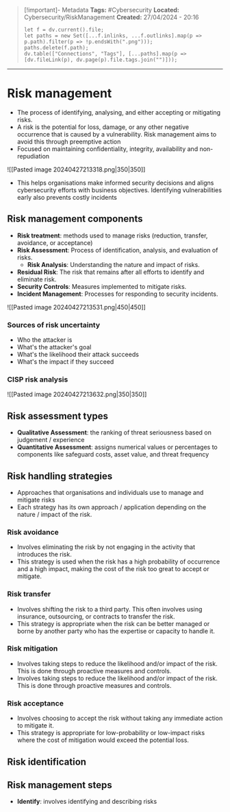 > [!important]- Metadata
> **Tags:** #Cybersecurity 
> **Located:** Cybersecurity/RiskManagement
> **Created:** 27/04/2024 - 20:16
> ```dataviewjs
> let f = dv.current().file;
> let paths = new Set([...f.inlinks, ...f.outlinks].map(p => p.path).filter(p => !p.endsWith(".png")));
> paths.delete(f.path);
> dv.table(["Connections", "Tags"], [...paths].map(p => [dv.fileLink(p), dv.page(p).file.tags.join("")]));
> ```

___
# Risk management
- The process of identifying, analysing, and either accepting or mitigating risks.
- A risk is the potential for loss, damage, or any other negative occurrence that is caused by a vulnerability. Risk management aims to avoid this through preemptive action
- Focused on maintaining confidentiality, integrity, availability and non-repudiation

![[Pasted image 20240427213318.png|350|350]]

- This helps organisations make informed security decisions and aligns cybersecurity efforts with business objectives. Identifying vulnerabilities early also prevents costly incidents 
## Risk management components
- **Risk treatment**: methods used to manage risks (reduction, transfer, avoidance, or acceptance)
- **Risk Assessment**: Process of identification, analysis, and evaluation of risks.
	- **Risk Analysis**: Understanding the nature and impact of risks.
- **Residual Risk**: The risk that remains after all efforts to identify and eliminate risk.
- **Security Controls**: Measures implemented to mitigate risks.
- **Incident Management**: Processes for responding to security incidents.

![[Pasted image 20240427213531.png|450|450]]
### Sources of risk uncertainty
- Who the attacker is 
- What's the attacker's goal 
- What's the likelihood their attack succeeds
- What's the impact if they succeed
### CISP risk analysis

![[Pasted image 20240427213632.png|350|350]]

## Risk assessment types
- **Qualitative Assessment**: the ranking of threat seriousness based on judgement / experience
- **Quantitative Assessment**: assigns numerical values or percentages to components like safeguard costs, asset value, and threat frequency

## Risk handling strategies
- Approaches that organisations and individuals use to manage and mitigate risks
- Each strategy has its own approach / application depending on the nature / impact of the risk.
 
### Risk avoidance 
- Involves eliminating the risk by not engaging in the activity that introduces the risk.
- This strategy is used when the risk has a high probability of occurrence and a high impact, making the cost of the risk too great to accept or mitigate.
### Risk transfer
- Involves shifting the risk to a third party. This often involves using insurance, outsourcing, or contracts to transfer the risk.
- This strategy is appropriate when the risk can be better managed or borne by another party who has the expertise or capacity to handle it.
### Risk mitigation
- Involves taking steps to reduce the likelihood and/or impact of the risk. This is done through proactive measures and controls.
- Involves taking steps to reduce the likelihood and/or impact of the risk. This is done through proactive measures and controls.
### Risk acceptance
- Involves choosing to accept the risk without taking any immediate action to mitigate it.
- This strategy is appropriate for low-probability or low-impact risks where the cost of mitigation would exceed the potential loss.



## Risk identification 

## Risk management steps 
- **Identify**: involves identifying and describing risks
